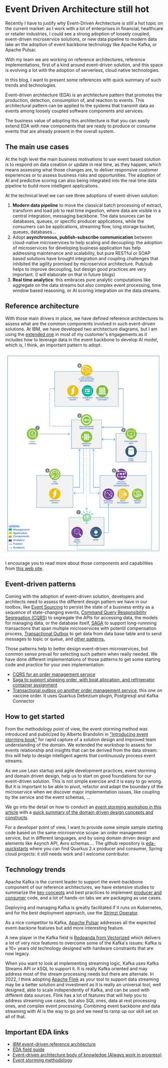 # Event Driven Architecture still hot

Recently I have to justify why Event-Driven Architecture is still a hot topic on the current market: 
as I work with a lot
of enterprises in financial, healthcare or retailer industries, I could see a strong adoption of loosely coupled, event-driven microservice solutions,
or new data pipeline to modern data lake an the adoption of event backbone technology like Apache Kafka, or Apache Pulsar. 

With my team we are working on reference architectures, reference implementations, first of a kind around event-driven solution,
and this space is evolving a lot with the adoption of serverless, cloud native technologies. 

In this blog, I want to present some references with quick summary of such trends and technologies.

Event-driven architecture (EDA) is an architecture pattern that promotes the production, detection, consumption of, and reaction to events. 
This architectural pattern can be applied to the systems that transmit data as events among loosely coupled software components and services.

The business value of adopting this architecture is that you can easily extend EDA with new components that are ready to 
produce or consume events that are already present in the overall system. 

## The main use cases

At the high level the main business motivations to use event based solution is to respond on data creation or update in real time,
as they happen, which means assessing what those changes are, to deliver responsive customer experiences or to assess business risks and opportunities.
The adoption of AI and predictive scoring can also being integrated into the real time data pipeline to build more intelligent applications.

At the technical level we can see three adoptions of event-driven solution:

1. **Modern data pipeline** to move the classical batch processing of extract, transform and load job to real time ingestion, where data
are visible in a central integration, messaging backbone. The data sources can be databases, queues, or specific producer applications,
while the consumers can be applications, streaming flow, long storage bucket, queues, databases...
1. Adopt **asynchronous, publish-subscribe communication** between cloud-native microservices to help scaling and decoupling: the adoption
of microservices for developing business application has help addressing maintenance and scalability, but pure RESTful or SOAP based solutions
have brought integration and coupling challenges that inhibited the agility promised by microservice architecture. Pub/sub  helps to 
improve decoupling, but design good practices are very important. (I will elaborate on that in future blogs)
1. **Real time analytics**: this embraces pure analytic computations like aggregate on the data streams but also complex event processing,
time window based reasoning, or AI scoring integration on the data streams. 

## Reference architecture

With those main drivers in place, we have defined reference architectures to assess what are the common components involved in such
event-driven solutions. At IBM, we have developed two architecture diagrams, but I am using the [extended one](https://www.ibm.com/cloud/architecture/architectures/eventDrivenArchitecture/reference-architecture)
in most of my customer's engagements as it includes how to leverage data in the event backbone to develop AI model, which is, I think,
an important pattern to adopt.

![](./images/hl-arch-ra-adv.png)

I encourage you to read more about those components and capabilities from [this web site](https://www.ibm.com/cloud/architecture/architectures/eventDrivenArchitecture/reference-architecture).

## Event-driven patterns

Coming with the adoption of event-driven solution, developers and architects need to assess the different design pattern we have 
in our toolbox, like [Event Sourcing](https://www.ibm.com/cloud/architecture/architectures/event-driven-event-sourcing-pattern) to persist the state of a business entity as a sequence of state-changing events,
[Command Query Responsibility Segregation (CQRS)](https://www.ibm.com/cloud/architecture/architectures/event-driven-cqrs-pattern)  to segregate the APIs for accessing data, the models for managing data, or the database itself, 
[SAGA](https://www.ibm.com/cloud/architecture/architectures/event-driven-saga-pattern) to support long-runnning transactions that span multiple microservices with potentil compensation process,
[Transactional Outbox](https://microservices.io/patterns/data/transactional-outbox.html) to get data from data base table and to send messages to topic or queue, 
and [other patterns.](https://www.ibm.com/cloud/architecture/architectures/eventDrivenArchitecture/patterns)

Those patterns help to better design event-driven microservices, but common sense prevail for selecting such pattern when really needed. We have done different implementations of those patterns to get
some starting code and practice for your own implementation:

* [CQRS for an order management service](https://github.com/ibm-cloud-architecture/refarch-kc-order-ms)
* [Saga to support shipping order, with boat allocation, and refrigerator container assignment](https://ibm-cloud-architecture.github.io/refarch-kc/implementation/saga-patterns/)
* [Transactional outbox on another order management service](https://github.com/ibm-cloud-architecture/vaccine-order-mgr-pg), this one on vaccine order. It uses Quarkus Debezium plugin, Postgresql
 and Kafka Connector

## How to get started

From the methodology point of view, the event storming method was introduced and publicized by Alberto Brandolini in ["Introducing event storming book”](https://www.eventstorming.com/book/) 
for rapid capture of a solution design and improved team understanding of the domain. We extended the workshop to assess for
events relationship and insights that can be derived from the data stream: this will help to design intelligent agents that
continuously process event streams.

As we use Lean startup and agile development practices, event storming and domain driven design, help us to start on good foundations for
our event-driven solution. This is not simple exercise and it is easy to go wrong. But it is important to be able to pivot, refactor
and adapt the boundary of the microservice when we discover major implementation issues, like coupling by the service and the event schemas, ...

We go into the detail on how to conduct an [event storming workshop in this article](https://ibm-cloud-architecture.github.io/refarch-eda/methodology/event-storming/) 
with a [quick summary of the domain driven design concepts and constructs](https://ibm-cloud-architecture.github.io/refarch-eda/methodology/domain-driven-design/).

For a developer point of view, I want to provide some simple sample starting code based on the same microservice scope: an order management service, but in different languages, and
by using domain driven design and elements like Asynch API, Avro schemas....
The github repository is [eda-quickstarts](https://github.com/ibm-cloud-architecture/eda-quickstarts) where you can find Quarkus 2.x producer and consumer, Spring cloud projects: it
still needs work and I welcome contributor. 

## Technology trends

Apache Kafka is the current leader to support the event-backbone component of our reference architectures, we have extensive studies to summarize
the [key concepts](https://ibm-cloud-architecture.github.io/refarch-eda/technology/kafka-overview/) and best practices to implement [producer and consumer](https://ibm-cloud-architecture.github.io/refarch-eda/technology/kafka-producers-consumers/) code,
and a lot of hands-on labs we are packaging as use cases.

Deploying and managing Kafka is greatly facilitated if it runs on Kubernetes, and for the best deployment approach, use the [Strimzi Operator](https://strimzi.io/docs/operators/latest/using.html).

As a nice competitor to Kafka, [Apache Pulsar](https://pulsar.apache.org/) addresses all the expected event-backone features but add more interesting feature.

A new player in the Kafka field is [Redpanda from Vectorized](https://vectorized.io) which delivers a lot of very nice features to overcome some of the Kafka's issues: Kafka is a 10+ years old
technology designed with hardware constraints that are now legacy.

When you want to look at implementing streaming logic, Kafka uses Kafka Streams API or kSQL to support it. It is really Kafka oriented and may
address most of the stream processing needs but there are alternate. In 2022, I think adopting [Apache Flink](https://flink.apache.org/) as your tool to support data streaming may be a better solution and investment
as it is really an universal tool, well designed, able to scale independently of Kafka, and can be used with different data sources.
Flink has a lot of features that will help you to address streaming use cases, but also SQL ones, data at rest processing ones, and complex event processing.
Combining event backbone and data streaming with AI is the way to go and we need to ramp up our skill set on all of that.

## Important EDA links

* [IBM event-driven reference architecture](https://www.ibm.com/cloud/architecture/architectures/eventDrivenArchitecture/overview)
* [EDA field guide](https://www.ibm.com/cloud/architecture/content/field-guide/event-driven-field-guide/)
* [Event-driven architecture body of knowledge (Always work in progress)](https://ibm-cloud-architecture.github.io/refarch-eda/)
* [Event storming methodology](https://ibm-cloud-architecture.github.io/refarch-eda/methodology/event-storming/)